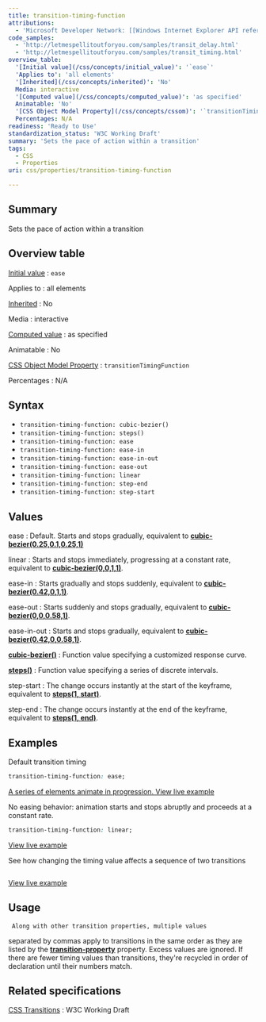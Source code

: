 ```yaml
---
title: transition-timing-function
attributions:
  - 'Microsoft Developer Network: [[Windows Internet Explorer API reference](http://msdn.microsoft.com/en-us/library/ie/hh828809%28v=vs.85%29.aspx) Article]'
code_samples:
  - 'http://letmespellitoutforyou.com/samples/transit_delay.html'
  - 'http://letmespellitoutforyou.com/samples/transit_timing.html'
overview_table:
  '[Initial value](/css/concepts/initial_value)': '`ease`'
  'Applies to': 'all elements'
  '[Inherited](/css/concepts/inherited)': 'No'
  Media: interactive
  '[Computed value](/css/concepts/computed_value)': 'as specified'
  Animatable: 'No'
  '[CSS Object Model Property](/css/concepts/cssom)': '`transitionTimingFunction`'
  Percentages: N/A
readiness: 'Ready to Use'
standardization_status: 'W3C Working Draft'
summary: 'Sets the pace of action within a transition'
tags:
  - CSS
  - Properties
uri: css/properties/transition-timing-function

---
```

## <span>Summary</span>

Sets the pace of action within a transition

## <span>Overview table</span>

[Initial value](/css/concepts/initial_value)
:   `ease`

Applies to
:   all elements

[Inherited](/css/concepts/inherited)
:   No

Media
:   interactive

[Computed value](/css/concepts/computed_value)
:   as specified

Animatable
:   No

[CSS Object Model Property](/css/concepts/cssom)
:   `transitionTimingFunction`

Percentages
:   N/A

## <span>Syntax</span>

-   `transition-timing-function: cubic-bezier()`
-   `transition-timing-function: steps()`
-   `transition-timing-function: ease`
-   `transition-timing-function: ease-in`
-   `transition-timing-function: ease-in-out`
-   `transition-timing-function: ease-out`
-   `transition-timing-function: linear`
-   `transition-timing-function: step-end`
-   `transition-timing-function: step-start`

## <span>Values</span>

ease
:   Default. Starts and stops gradually, equivalent to [**cubic-bezier(0.25,0.1,0.25,1)**](/css/functions/cubic-bezier)

linear
:   Starts and stops immediately, progressing at a constant rate, equivalent to [**cubic-bezier(0,0,1,1)**](/css/functions/cubic-bezier).

ease-in
:   Starts gradually and stops suddenly, equivalent to [**cubic-bezier(0.42,0,1,1)**](/css/functions/cubic-bezier).

ease-out
:   Starts suddenly and stops gradually, equivalent to [**cubic-bezier(0,0,0.58,1)**](/css/functions/cubic-bezier).

ease-in-out
:   Starts and stops gradually, equivalent to [**cubic-bezier(0.42,0,0.58,1)**](/css/functions/cubic-bezier).

[**cubic-bezier()**](/css/functions/cubic-bezier)
:   Function value specifying a customized response curve.

[**steps()**](/css/functions/steps)
:   Function value specifying a series of discrete intervals.

step-start
:   The change occurs instantly at the start of the keyframe, equivalent to [**steps(1, start)**](/css/functions/steps).

step-end
:   The change occurs instantly at the end of the keyframe, equivalent to [**steps(1, end)**](/css/functions/steps).

## <span>Examples</span>

Default transition timing

``` css
transition-timing-function: ease;
```

[A series of elements animate in progression. View live example](http://letmespellitoutforyou.com/samples/transit_delay.html)

No easing behavior: animation starts and stops abruptly and proceeds at a constant rate.

``` css
transition-timing-function: linear;
```

[View live example](http://letmespellitoutforyou.com/samples/transit_delay.html)

See how changing the timing value affects a sequence of two transitions

```

```

[View live example](http://letmespellitoutforyou.com/samples/transit_timing.html)

## <span>Usage</span>

     Along with other transition properties, multiple values

separated by commas apply to transitions in the same order as they are listed by the [**transition-property**](/css/properties/transition-property) property. Excess values are ignored. If there are fewer timing values than transitions, they're recycled in order of declaration until their numbers match.

## <span>Related specifications</span>

[CSS Transitions](http://www.w3.org/TR/2009/WD-css3-transitions-20091201/)
:   W3C Working Draft
